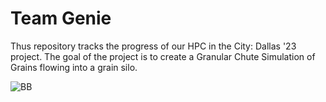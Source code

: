 # Team Genie

Thus repository tracks the progress of our HPC in the City: Dallas '23 project. The goal of the project is to create a Granular Chute Simulation of Grains flowing into a grain silo.

![BB]()
